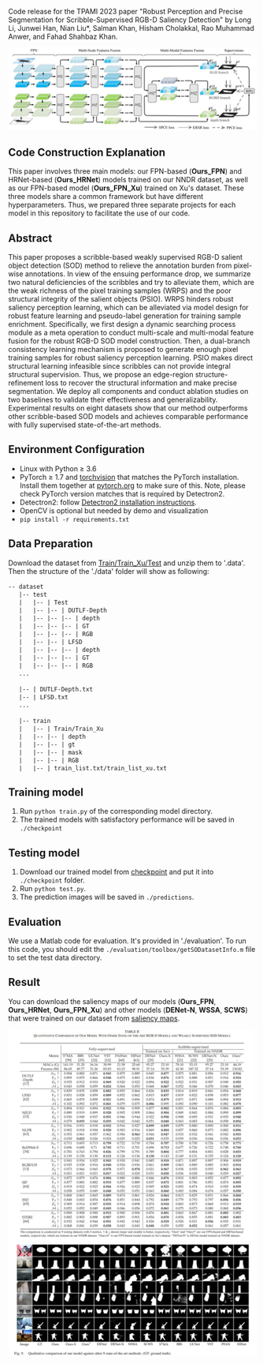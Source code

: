 Code release for the TPAMI 2023 paper "Robust Perception and Precise Segmentation for Scribble-Supervised RGB-D Saliency Detection" by Long Li, Junwei Han, Nian Liu*, Salman Khan, Hisham Cholakkal, Rao Muhammad Anwer, and Fahad Shahbaz Khan.

![avatar](framework.jpg)

## Code Construction Explanation
This paper involves three main models: our FPN-based (**Ours_FPN**) and HRNet-based (**Ours_HRNet**) models trained on our NNDR dataset, as well as our FPN-based model (**Ours_FPN_Xu**) trained on Xu's dataset. These three models share a common framework but have different hyperparameters. Thus, we prepared three separate projects for each model in this repository to facilitate  the use of our code. 

## Abstract
This paper proposes a scribble-based weakly supervised RGB-D salient object detection (SOD) method to relieve the annotation burden from pixel-wise annotations. In view of
the ensuing performance drop, we summarize two natural deficiencies of the scribbles and try to alleviate them, which are the weak richness of the pixel training samples (WRPS) and the poor structural integrity of the salient objects (PSIO). WRPS hinders robust saliency perception learning, which can be alleviated via model design for robust feature learning and pseudo-label generation for training sample enrichment. Specifically, we first design a dynamic searching process module as a meta operation to conduct multi-scale and multi-modal feature fusion for the robust RGB-D SOD model construction. Then, a dual-branch consistency learning mechanism is proposed to generate enough pixel training samples for robust saliency perception learning. PSIO makes direct structural learning infeasible since scribbles can not provide integral structural supervision. Thus, we propose an edge-region structure-refinement loss to recover the structural information and make precise segmentation. We deploy all components and conduct ablation studies on two baselines to validate their effectiveness and generalizability. Experimental results on eight datasets show that our method outperforms other scribble-based SOD models and achieves comparable performance with fully supervised state-of-the-art methods.

## Environment Configuration
- Linux with Python ≥ 3.6
- PyTorch ≥ 1.7 and [torchvision](https://github.com/pytorch/vision/) that matches the PyTorch installation.
  Install them together at [pytorch.org](https://pytorch.org) to make sure of this. Note, please check
  PyTorch version matches that is required by Detectron2.
- Detectron2: follow [Detectron2 installation instructions](https://detectron2.readthedocs.io/tutorials/install.html).
- OpenCV is optional but needed by demo and visualization
- `pip install -r requirements.txt`

## Data Preparation
Download the dataset from [Train/Train_Xu/Test](https://drive.google.com/drive/folders/1mZ1f6PTLY4UVP9kttgd5f6BXM_hlCtIo?usp=sharing) and unzip them to '.data'. Then the structure of the './data' folder will show as following:
````
-- dataset
   |-- test
   |   |-- | Test
   |   |-- |-- | DUTLF-Depth
   |   |-- |-- |-- | depth
   |   |-- |-- |-- | GT
   |   |-- |-- |-- | RGB
   |   |-- |-- | LFSD
   |   |-- |-- |-- | depth
   |   |-- |-- |-- | GT
   |   |-- |-- |-- | RGB
   ...

   |-- | DUTLF-Depth.txt
   |-- | LFSD.txt
   ...

   |-- train
   |   |-- | Train/Train_Xu
   |   |-- |-- | depth
   |   |-- |-- | gt
   |   |-- |-- | mask
   |   |-- |-- | RGB
   |   |-- | train_list.txt/train_list_xu.txt
````

## Training model
1. Run `python train.py` of the corresponding model directory. 
2. The trained models with satisfactory performance will be saved in `./checkpoint`

## Testing model
1. Download our trained model from [checkpoint](https://drive.google.com/drive/folders/1b-kwKBtw9RRvXlZvpZklxdNqsdzGgHe9?usp=sharing) and put it into `./checkpoint` folder.
2. Run `python test.py`.
3. The prediction images will be saved in `./predictions`. 

## Evaluation
We use a Matlab code for evaluation. It's provided in './evaluation'. To run this code, you should edit the `./evaluation/toolbox/getSODatasetInfo.m` file to set the test data directory. 

## Result
You can download the saliency maps of our models  (**Ours_FPN**, **Ours_HRNet**, **Ours_FPN_Xu**) and other models (**DENet-N**, **WSSA**, **SCWS**) that were trained on our dataset from [saliency maps](https://drive.google.com/drive/folders/1mpPVDuke88qxtuC47OgLCsLwpx-gqSKK?usp=sharing).

![alt_text](./result_quantitation.jpg)
![alt_text](./result_qualitative.jpg)
